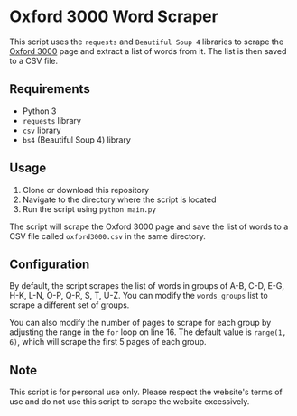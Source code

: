 <html>
  <head>
  </head>
  <body>
    <h1>Oxford 3000 Word Scraper</h1>
    <p>This script uses the <code>requests</code> and <code>Beautiful Soup 4</code> libraries to scrape the <a href="https://www.oxfordlearnersdictionaries.com/wordlist/english/oxford3000/Oxford3000_A-B">Oxford 3000</a> page and extract a list of words from it. The list is then saved to a CSV file.</p>
    <h2>Requirements</h2>
    <ul>
      <li>Python 3</li>
      <li><code>requests</code> library</li>
      <li><code>csv</code> library</li>
      <li><code>bs4</code> (Beautiful Soup 4) library</li>
    </ul>
    <h2>Usage</h2>
    <ol>
      <li>Clone or download this repository</li>
      <li>Navigate to the directory where the script is located</li>
      <li>Run the script using <code>python main.py</code></li>
    </ol>
    <p>The script will scrape the Oxford 3000 page and save the list of words to a CSV file called <code>oxford3000.csv</code> in the same directory.</p>
    <h2>Configuration</h2>
    <p>By default, the script scrapes the list of words in groups of A-B, C-D, E-G, H-K, L-N, O-P, Q-R, S, T, U-Z. You can modify the <code>words_groups</code> list to scrape a different set of groups.</p>
    <p>You can also modify the number of pages to scrape for each group by adjusting the range in the <code>for</code> loop on line 16. The default value is <code>range(1, 6)</code>, which will scrape the first 5 pages of each group.</p>
    <h2>Note</h2>
    <p>This script is for personal use only. Please respect the website's terms of use and do not use this script to scrape the website excessively.</p>
  </body>
</html>
